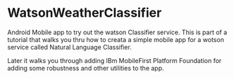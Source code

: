# WatsonWeatherClassifier
Android Mobile app to try out the watson Classifier service. This is part of a tutorial that walks you thru how to creata a simple mobile app for a wotson service called Natural Language Classifier. 

Later it walks you through adding IBm MobileFirst Platform Foundation for adding some robustness and other utilities to the app.
